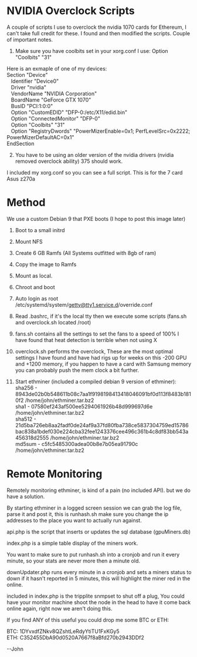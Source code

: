 # NVIDIA Overclock Scripts
A couple of scripts I use to overclock the nvidia 1070 cards for Ethereum, I can't take full credit for these.  I found and then modified the scripts.  Couple of important notes.

1.  Make sure you have coolbits set in your xorg.conf 
I use: Option         "Coolbits" "31"

Here is an exmaple of one of my devices:<br />
Section "Device"<br />
&nbsp;&nbsp;&nbsp;Identifier     "Device0"<br />
&nbsp;&nbsp;&nbsp;Driver         "nvidia"<br />
&nbsp;&nbsp;&nbsp;VendorName     "NVIDIA Corporation"<br />
&nbsp;&nbsp;&nbsp;BoardName      "GeForce GTX 1070"<br />
&nbsp;&nbsp;&nbsp;BusID          "PCI:1:0:0"<br />
&nbsp;&nbsp;&nbsp;Option         "CustomEDID" "DFP-0:/etc/X11/edid.bin"<br />
&nbsp;&nbsp;&nbsp;Option         "ConnectedMonitor" "DFP-0"<br />
&nbsp;&nbsp;&nbsp;Option         "Coolbits" "31"<br />
&nbsp;&nbsp;&nbsp;Option  "RegistryDwords" "PowerMizerEnable=0x1; PerfLevelSrc=0x2222; PowerMizerDefaultAC=0x1"<br />
EndSection<br />

2.  You have to be using an older version of the nvidia drivers (nvidia removed overclock ability) 375 should work.


I included my xorg.conf so you can see a full script.  This is for the 7 card Asus z270a


# Method
We use a custom Debian 9 that PXE boots (I hope to post this image later)

1.  Boot to a small initrd

2.  Mount NFS

3.  Create 6 GB Ramfs (All Systems outfitted with 8gb of ram)

4.  Copy the image to Ramfs

5.  Mount as local.

6.  Chroot and boot

7.  Auto login as root /etc/systemd/system/getty@tty1.service.d/override.conf

8.  Read .bashrc, if it's the local tty then we execute some scripts (fans.sh and overclock.sh located /root)

9.  fans.sh contains all the settings to set the fans to a speed of 100% I have found that heat detection is terrible when not using X

10.  overclock.sh performs the overclock, These are the most optimal settings I have found and have had rigs up for weeks on this -200 GPU and +1200 memory, if you happen to have a card with Samsung memory you can probably push the mem clock a bit further.

11.  Start ethminer (included a compiled debian 9 version of ethminer):<br />
	sha256 - 8943de02b0b548611b08c7aa1f9198198413418046091bf0d113f8483b1810f2  /home/john/ethminer.tar.bz2<br />
	sha1 - 07580ef243af500ee5294061926b48d999697d6e  /home/john/ethminer.tar.bz2<br />
	sha512 - 21d5ba726eb8aa2fadf0de24af9a37fd80fba738ce5837304759ed15786bac838a1bdef030e224cba32fee1243376cee496c361b4c8df83bb543a456318d2555  /home/john/ethminer.tar.bz2<br />
	md5sum - c5fc5485300adea00b8e7b05ea91790c  /home/john/ethminer.tar.bz2<br />

# Remote Monitoring

Remotely monitoring ethminer, is kind of a pain (no included API).  but we do have a solution.

By starting ethminer in a logged screen session we can grab the log file, parse it and post it, this is runhash.sh make sure you change the ip addresses to the place you want to actually run against.

api.php is the script that inserts or updates the sql database (gpuMiners.db)

index.php is a simple table display of the miners work.

You want to make sure to put runhash.sh into a cronjob and run it every minute, so your stats are never more then a minute old.

downUpdater.php runs every minute in a cronjob and sets a miners status to down if it hasn't reported in 5 minutes, this will highlight the miner red in the online.

included in index.php is the tripplite snmpset to shut off a plug, You could have your monitor machine shoot the node in the head to have it come back online again, right now we aren't doing this.

If you find ANY of this useful you could drop me some BTC or ETH:

BTC: 1DYvxdfZNkv8QZshtLeRdyYtiTU1FxKGy5<br/>
ETH: C352455DbA90d0520A7667f8aBfd270b2943DDf2<br />


--John

